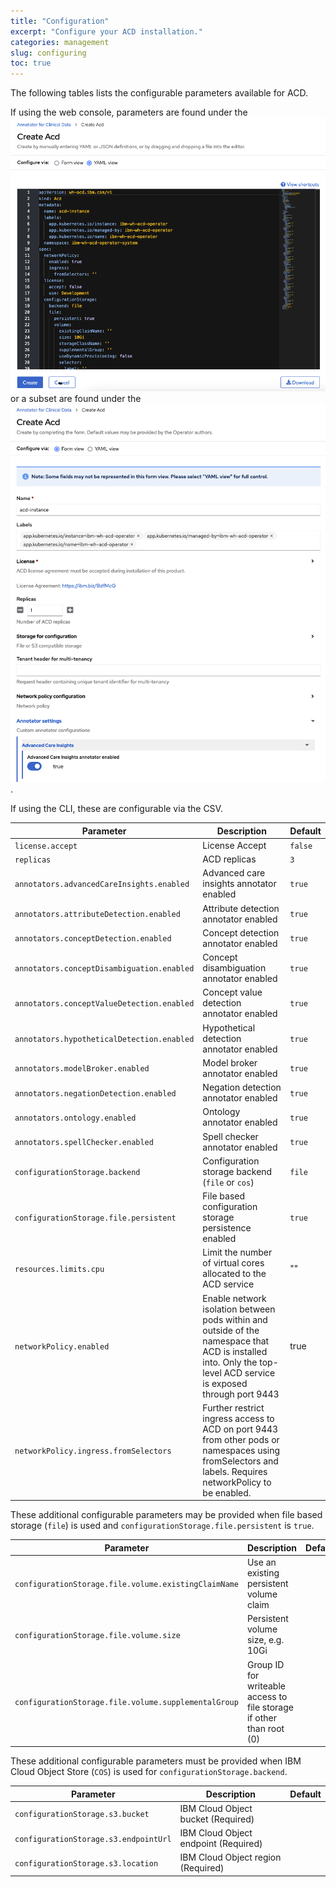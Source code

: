 ```yaml
---
title: "Configuration"
excerpt: "Configure your ACD installation."
categories: management
slug: configuring
toc: true
---
```


The following tables lists the configurable parameters available for ACD.

If using the web console, parameters are found under the ![YAML view](../../images/configuration_yaml.png) or a subset are found under the ![Form view](../../images/configuration_form.png).

If using the CLI, these are configurable via the CSV.

| Parameter | Description | Default |
| -         | -           | -       |
| `license.accept` | License Accept | `false` |
| `replicas` | ACD replicas | `3`    |
| `annotators.advancedCareInsights.enabled` | Advanced care insights annotator enabled | `true` |
| `annotators.attributeDetection.enabled` | Attribute detection annotator enabled | `true` |
| `annotators.conceptDetection.enabled` | Concept detection annotator enabled | `true` |
| `annotators.conceptDisambiguation.enabled` | Concept disambiguation annotator enabled | `true` |
| `annotators.conceptValueDetection.enabled` | Concept value detection annotator enabled | `true` |
| `annotators.hypotheticalDetection.enabled` | Hypothetical detection annotator enabled | `true` |
| `annotators.modelBroker.enabled` | Model broker annotator enabled | `true` |
| `annotators.negationDetection.enabled` | Negation detection annotator enabled | `true` |
| `annotators.ontology.enabled` | Ontology annotator enabled | `true` |
| `annotators.spellChecker.enabled` | Spell checker annotator enabled | `true` |
| `configurationStorage.backend` | Configuration storage backend (`file` or `cos`) | `file` |
| `configurationStorage.file.persistent` | File based configuration storage persistence enabled | `true` |
| `resources.limits.cpu` | Limit the number of virtual cores allocated to the ACD service | "" |
| `networkPolicy.enabled` | Enable network isolation between pods within and outside of the namespace that ACD is installed into.  Only the top-level ACD service is exposed through port 9443 | true |
| `networkPolicy.ingress.fromSelectors` | Further restrict ingress access to ACD on port 9443 from other pods or namespaces using fromSelectors and labels.  Requires networkPolicy to be enabled. | |

These additional configurable parameters may be provided when file based storage (`file`) is used and `configurationStorage.file.persistent` is `true`.

| Parameter | Description | Default |
| -         | -           | -       |
| `configurationStorage.file.volume.existingClaimName` | Use an existing persistent volume claim |  |
| `configurationStorage.file.volume.size` | Persistent volume size, e.g. 10Gi |  |
| `configurationStorage.file.volume.supplementalGroup` | Group ID for writeable access to file storage if other than root (0) |  |
<!---
 | `configurationStorage.file.volume.storageClassName` | Use an existing persistent volume of this class type |  |
| `configurationStorage.file.volume.useDynamicProvisioning` | Use a dynamically provisioned volume | `false` | 
--->

These additional configurable parameters must be provided when IBM Cloud Object Store (`COS`) is used for  `configurationStorage.backend`.

| Parameter | Description | Default |
| -         | -           | -       |
| `configurationStorage.s3.bucket` | IBM Cloud Object bucket (Required) |  |
| `configurationStorage.s3.endpointUrl` | IBM Cloud Object endpoint (Required) |  |
| `configurationStorage.s3.location` | IBM Cloud Object region (Required) |  |
